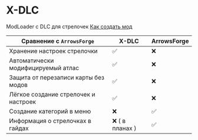 # X-DLC
ModLoader с DLC для стрелочек
[Как создать мод](https://github.com/Fotiska/X-DLC/blob/main/Documentation/HowToCreate.md)

| Cравнение с `ArrowsForge`            | X-DLC          | ArrowsForge |
|--------------------------------------|----------------|-------------|
| Хранение настроек стрелочки          | ✅              | ❌           |
| Автоматически модифицируемый атлас   | ✅              | ❌           |
| Защита от перезаписи карты без модов | ✅              | ❌           |
| Лёгкое создание стрелочек и настроек | ✅              | ❌           |
| Создание категорий в меню            | ❌              | ✅           |
| Информация о стрелочках в гайдах     | ❌ ( в планах ) | ✅           |